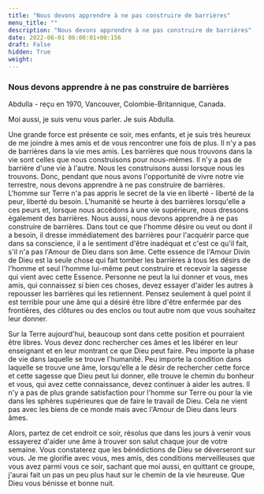 ```yaml
---
title: "Nous devons apprendre à ne pas construire de barrières"
menu_title: ""
description: "Nous devons apprendre à ne pas construire de barrières"
date: 2022-06-01 06:00:01+00:156
draft: False
hidden: True
weight:
---
```

### Nous devons apprendre à ne pas construire de barrières

Abdulla - reçu en 1970, Vancouver, Colombie-Britannique, Canada.

Moi aussi, je suis venu vous parler. Je suis Abdulla.

Une grande force est présente ce soir, mes enfants, et je suis très heureux de me joindre à mes amis et de vous rencontrer une fois de plus. Il n'y a pas de barrières dans la vie mes amis. Les barrières que nous trouvons dans la vie sont celles que nous construisons pour nous-mêmes. Il n'y a pas de barrière d'une vie à l'autre. Nous les construisons aussi lorsque nous les trouvons. Donc, pendant que nous avons l'opportunité de vivre notre vie terrestre, nous devons apprendre à ne pas construire de barrières. L'homme sur Terre n'a pas appris le secret de la vie en liberté - liberté de la peur, liberté du besoin. L'humanité se heurte à des barrières lorsqu'elle a ces peurs et, lorsque nous accédons à une vie supérieure, nous dressons également des barrières. Nous aussi, nous devons apprendre à ne pas construire de barrières. Dans tout ce que l'homme désire ou veut ou dont il a besoin, il dresse immédiatement des barrières pour l'acquérir parce que dans sa conscience, il a le sentiment d'être inadéquat et c'est ce qu'il fait, s'il n'a pas l'Amour de Dieu dans son âme. Cette essence de l'Amour Divin de Dieu est la seule chose qui fait tomber les barrières à tous les désirs de l'homme et seul l'homme lui-même peut construire et recevoir la sagesse qui vient avec cette Essence. Personne ne peut la lui donner et vous, mes amis, qui connaissez si bien ces choses, devez essayer d'aider les autres à repousser les barrières qui les retiennent. Pensez seulement à quel point il est terrible pour une âme qui a désiré être libre d'être enfermée par des frontières, des clôtures ou des enclos ou tout autre nom que vous souhaitez leur donner.

Sur la Terre aujourd'hui, beaucoup sont dans cette position et pourraient être libres. Vous devez donc rechercher ces âmes et les libérer en leur enseignant et en leur montrant ce que Dieu peut faire. Peu importe la phase de vie dans laquelle se trouve l'humanité. Peu importe la condition dans laquelle se trouve une âme, lorsqu'elle a le désir de rechercher cette force et cette sagesse que Dieu peut lui donner, elle trouve le chemin du bonheur et vous, qui avez cette connaissance, devez continuer à aider les autres. Il n'y a pas de plus grande satisfaction pour l'homme sur Terre ou pour la vie dans les sphères supérieures que de faire le travail de Dieu. Cela ne vient pas avec les biens de ce monde mais avec l'Amour de Dieu dans leurs âmes.

Alors, partez de cet endroit ce soir, résolus que dans les jours à venir vous essayerez d'aider une âme à trouver son salut chaque jour de votre semaine. Vous constaterez que les bénédictions de Dieu se déverseront sur vous. Je me glorifie avec vous, mes amis, des conditions merveilleuses que vous avez parmi vous ce soir, sachant que moi aussi, en quittant ce groupe, j'aurai fait un pas un peu plus haut sur le chemin de la vie heureuse. Que Dieu vous bénisse et bonne nuit.
